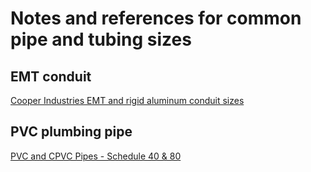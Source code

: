 # Notes and references for common pipe and tubing sizes

## EMT conduit
[Cooper Industries EMT and rigid aluminum conduit sizes](http://www.cooperindustries.com/content/dam/public/bline/Resources/Library/catalogs/bolted_framing/strut_systems/rd-emtrigidaluminumconduit.pdf)


## PVC plumbing pipe

[PVC and CPVC Pipes - Schedule 40 & 80](https://www.engineeringtoolbox.com/pvc-cpvc-pipes-dimensions-d_795.html)


